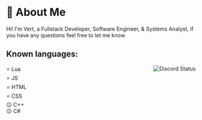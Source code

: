 # 💫 About Me

Hi! I'm Vert, a Fullstack Developer, Software Engineer, & Systems Analyst, if you have any questions feel free to let me know.
</br>

<h2 align="left"> Known languages: </h2>
<img align="right" src="https://lanyard.cnrad.dev/api/516721488594862080" alt="Discord Status">
<div align="left">
    ⭐ Lua
    <br>
    ⭐ JS
    <br>
    ⭐ HTML
    <br>
    ⭐ CSS
    <br>
    😐 C++
    <br>
    😐 C#
</div>
